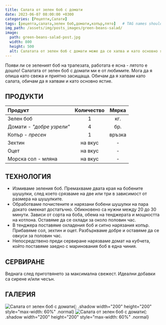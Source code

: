 ```yaml
---
title: Салата от зелен боб с домати
date: 2023-06-07 08:00:00 +0300
categories: [Рецепти,Салати]
tags: [рецепта,салата,зелен боб,домати,копър,лято]   # TAG names should always be lowercase
img_path: /assets/img/posts_images/green-beans-salad/
image:
  path: green-beans-salad-post.jpg
  width: 800
  height: 500
  alt: Салатата от зелен боб с домати може да се хапва и като основно ястие
---
```


Появи ли се зеленият боб на трапезата, работата е ясна - лятото е дошло! Салатата от зелен боб с домати ми е от любимите. Мога да я опиша като свежа и приятно засищаща. Обичам да я хапвам като салата, обичам да я хапвам и като основно ястие.

## **ПРОДУКТИ**

| Продукт                    |Количество  |Мярка   |
|:---------------------------|:----------:|:------:|
|Зелен боб                   |1           |кг.     |
|Домати - *"добре узрели"*   |4           |бр.     |
|Копър - *пресен*            |1           |връзка  |
|Зехтин                      |на вкус     | -      |
|Оцет                        |на вкус     | -      |
|Морска сол - мляна          |на вкус     | -      |

## **ТЕХНОЛОГИЯ**

- Измиваме зеления боб. Премахваме двата края на бобените шушулки, след което срязваме на две или три в зависимост от размера на шушулките.
- Обработваме почистените и нарязани бобени шушулки на пара докато омекнат достатъчно. Обикновено са нужни между 20 до 30 минути. Зависи от сорта на боба, обема на тенджерата и мощността на котлона. Оставяме да се охлади за около половин час.
- В тенджера поставяме охладения боб и ситно нарязания копър. Прибавяме сол, зехтин и оцет. Разбъркваме добре и оставяме да се овкуси за половин час.
- Непосредствено преди сервиране нарязваме домат на кубчета, който поставяме заедно с маринования боб в една чиния.

## **СЕРВИРАНЕ**

Веднага след приготвянето за максимална свежест. Идеални добавки са сирене и/или чесън.

## **ГАЛЕРИЯ**

![Салата от зелен боб с домати](green-beans-salad-01.jpg){: .shadow width="200" height="200" style="max-width: 60%" .normal}
![Салата от зелен боб с домати](green-beans-salad-02.jpg){: .shadow width="200" height="200" style="max-width: 60%" .normal}
